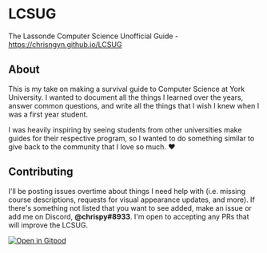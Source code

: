 # LCSUG
The Lassonde Computer Science Unofficial Guide - https://chrisngyn.github.io/LCSUG
## About
This is my take on making a survival guide to Computer Science at York University. I wanted to document all the things I learned over the years, answer common questions, and write all the things that I wish I knew when I was a first year student.  
  
I was heavily inspiring by seeing students from other universities make guides for their respective program, so I wanted to do something similar to give back to the community that I love so much. :heart:

## Contributing
I'll be posting issues overtime about things I need help with (i.e. missing course descriptions, requests for visual appearance updates, and more). If there's something not listed that you want to see added, make an issue or add me on Discord, **@chrispy#8933**. I'm open to accepting any PRs that will improve the LCSUG.

[![Open in Gitpod](https://gitpod.io/button/open-in-gitpod.svg)](https://gitpod.io/#https://github.com/chrisngyn/LCSUG)
